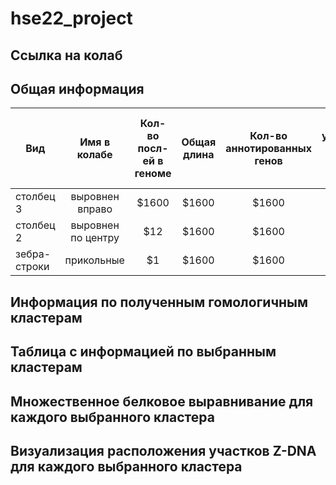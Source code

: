# hse22_project

## Ссылка на колаб

## Общая информация

| Вид | Имя в колабе | Кол-во посл-ей в геноме | Общая длина | Кол-во аннотированных генов | Кол-во участков с zh-score > 500 | Общая длина участков с zh-score > 500 |
| ------------- |:------------------:|:------------------:|:------------------:|:------------------:|:------------------:| -----:|
| столбец 3     | выровнен вправо    | $1600 | $1600 | $1600 | $1600 | $1600 |
| столбец 2     | выровнен по центру |   $12 | $1600 | $1600 | $1600 | $1600 |
| зебра-строки  | прикольные         |    $1 | $1600 | $1600 | $1600 | $1600 |

## Информация по полученным гомологичным кластерам

## Таблица с информацией по выбранным кластерам

## Множественное белковое выравнивание для каждого выбранного кластера

## Визуализация расположения участков Z-DNA для каждого выбранного кластера
